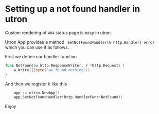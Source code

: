 # Setting up a not found handler in utron

Custom rendering of `404` status page is easy in utron.

Utron App provides a method ` SetNotFoundHandler(h http.Handler) error` which you can use it as follows.

First we define our handler function 

```go
func NotFound(w http.ResponseWriter, r *http.Request) {
	w.Write([]byte("we found nothing"))
}
```

And then we register it like this

```go
	app := utron.NewApp()
	app.SetNotFoundHandler(http.HandlerFunc(NotFound))
```

Enjoy
